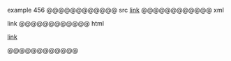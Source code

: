 example 456
@@@@@@@@@@@@ src
[link](/uri "title")
@@@@@@@@@@@@ xml
<?xml version="1.0" encoding="UTF-8"?>
<!DOCTYPE document SYSTEM "CommonMark.dtd">
<document xmlns="http://commonmark.org/xml/1.0">
  <paragraph>
    <link destination="/uri" title="title">
      <text>link</text>
    </link>
  </paragraph>
</document>
@@@@@@@@@@@@ html
<p><a href="/uri" title="title">link</a></p>
@@@@@@@@@@@@
